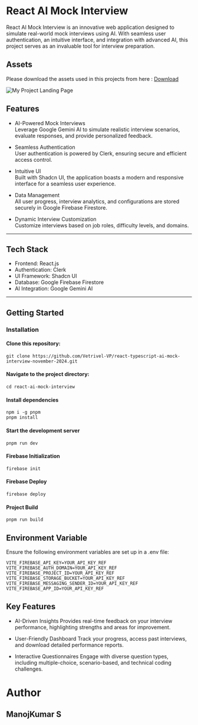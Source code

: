 # React AI Mock Interview

React AI Mock Interview is an innovative web application designed to simulate real-world mock interviews using AI. With seamless user authentication, an intuitive interface, and integration with advanced AI, this project serves as an invaluable tool for interview preparation.

## Assets

Please download the assets used in this projects from here : [Download](https://drive.google.com/drive/folders/1aAiHz6FApIc2IXOsq-TOHHZYcu-aAvrN?usp=drive_link)

![My Project Landing Page](./snap.png)

## Features

- AI-Powered Mock Interviews  
  Leverage Google Gemini AI to simulate realistic interview scenarios, evaluate responses, and provide personalized feedback.

- Seamless Authentication  
  User authentication is powered by Clerk, ensuring secure and efficient access control.

- Intuitive UI  
  Built with Shadcn UI, the application boasts a modern and responsive interface for a seamless user experience.

- Data Management  
  All user progress, interview analytics, and configurations are stored securely in Google Firebase Firestore.

- Dynamic Interview Customization  
  Customize interviews based on job roles, difficulty levels, and domains.

---

## Tech Stack

- Frontend: React.js
- Authentication: Clerk
- UI Framework: Shadcn UI
- Database: Google Firebase Firestore
- AI Integration: Google Gemini AI

---

## Getting Started

### Installation

#### Clone this repository:

```
git clone https://github.com/Vetrivel-VP/react-typescript-ai-mock-interview-november-2024.git
```

#### Navigate to the project directory:

```
cd react-ai-mock-interview
```

#### Install dependencies

```
npm i -g pnpm
pnpm install
```

#### Start the development server

```
pnpm run dev
```

#### Firebase Initialization

```
firebase init
```

#### Firebase Deploy

```
firebase deploy
```

#### Project Build

```
pnpm run build
```

## Environment Variable

Ensure the following environment variables are set up in a .env file:

```
VITE_FIREBASE_API_KEY=YOUR_API_KEY_REF
VITE_FIREBASE_AUTH_DOMAIN=YOUR_API_KEY_REF
VITE_FIREBASE_PROJECT_ID=YOUR_API_KEY_REF
VITE_FIREBASE_STORAGE_BUCKET=YOUR_API_KEY_REF
VITE_FIREBASE_MESSAGING_SENDER_ID=YOUR_API_KEY_REF
VITE_FIREBASE_APP_ID=YOUR_API_KEY_REF
```

## Key Features

- AI-Driven Insights
  Provides real-time feedback on your interview performance, highlighting strengths and areas for improvement.

- User-Friendly Dashboard
  Track your progress, access past interviews, and download detailed performance reports.

- Interactive Questionnaires
  Engage with diverse question types, including multiple-choice, scenario-based, and technical coding challenges.

# Author

## ManojKumar S

